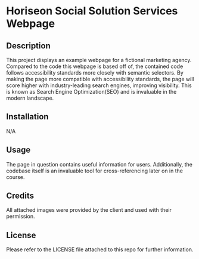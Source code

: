 # Horiseon Social Solution Services Webpage

## Description

This project displays an example webpage for a fictional marketing agency. Compared to the code this webpage is based off of, the contained code follows accessibility standards more closely with semantic selectors. By making the page more compatible with accessibility standards, the page will score higher with industry-leading search engines, improving visibility. This is known as Search Engine Optimization(SEO) and is invaluable in the modern landscape.

## Installation

N/A

## Usage

The page in question contains useful information for users. Additionally, the codebase itself is an invaluable tool for cross-referencing later on in the course.

## Credits

All attached images were provided by the client and used with their permission.

## License

Please refer to the LICENSE file attached to this repo for further information.
